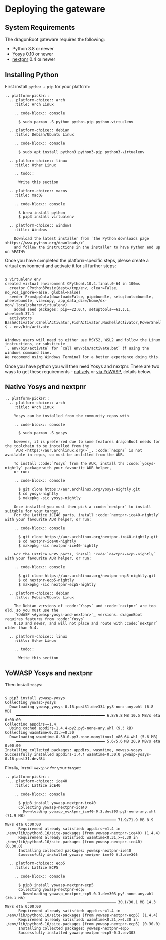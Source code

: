 Deploying the gateware
======================

System Requirements
-------------------

The dragonBoot gateware requires the following:

* Python 3.8 or newer
* [Yosys](https://github.com/YosysHQ/yosys) 0.10 or newer
* [nextpnr](https://github.com/YosysHQ/nextpnr) 0.4 or newer

Installing Python
-----------------

First install `python` + `pip` for your platform:

```{eval-rst}
.. platform-picker::
  .. platform-choice:: arch
    :title: Arch Linux

    .. code-block:: console

      $ sudo pacman -S python python-pip python-virtualenv

  .. platform-choice:: debian
    :title: Debian/Ubuntu Linux

    .. code-block:: console

      $ sudo apt install python3 python3-pip python3-virtualenv

  .. platform-choice:: linux
    :title: Other Linux

    .. todo::

      Write this section

  .. platform-choice:: macos
    :title: macOS

    .. code-block:: console

      $ brew install python
      $ pip3 install virtualenv

  .. platform-choice:: windows
    :title: Windows

    Download the latest installer from `the Python downloads page <https://www.python.org/downloads/>`_
    and follow the instructions in the installer to have Python end up on %PATH%

```

Once you have completed the platform-specific steps, please create a virtual environment and activate it
for all further steps:

```{code-block} console

$ virtualenv env
created virtual environment CPython3.10.4.final.0-64 in 100ms
  creator CPython3Posix(dest=/tmp/env, clear=False, no_vcs_ignore=False, global=False)
  seeder FromAppData(download=False, pip=bundle, setuptools=bundle, wheel=bundle, via=copy, app_data_dir=/home/dx-mon/.local/share/virtualenv)
    added seed packages: pip==22.0.4, setuptools==61.1.1, wheel==0.37.1
  activators BashActivator,CShellActivator,FishActivator,NushellActivator,PowerShellActivator,PythonActivator
$ . env/bin/activate
```

```{note}

Windows users will need to either use MSYS2, WSL2 and follow the Linux instructions, or substitute
`. env/bin/activate` for `call env/bin/activate.bat` if using the windows command line.
We recomend using Windows Terminal for a better experience doing this.
```

Once you have python you will then need Yosys and nextpnr.
There are two ways to get these requirements - [natively](#native-yosys-and-nextpnr) or
[via YoWASP](#yowasp-yosys-and-nextpnr), details below.

Native Yosys and nextpnr
------------------------

```{eval-rst}
.. platform-picker::
  .. platform-choice:: arch
    :title: Arch Linux

    Yosys can be installed from the community repos with

    .. code-block:: console

      $ sudo pacman -S yosys

    however, it is preferred due to some features dragonBoot needs for the toolchain to be installed from the
    `AUR <https://aur.archlinux.org/>`_. :code:`nexpnr` is not available in repos, so must be installed from the AUR.

    To install :code:`Yosys` from the AUR, install the :code:`yosys-nightly` package with your favourite AUR helper,
    or run:

    .. code-block:: console

      $ git clone https://aur.archlinux.org/yosys-nightly.git
      $ cd yosys-nightly
      $ makepkg -sic yosys-nightly

    Once installed you must then pick a :code:`nextpnr` to install suitable for your target.
    For the Lattice iCE40 parts, install :code:`nextpnr-ice40-nightly` with your favourite AUR helper, or run:

    .. code-block:: console

      $ git clone https://aur.archlinux.org/nextpnr-ice40-nightly.git
      $ cd nextpnr-ice40-nightly
      $ makepkg -sic nextpnr-ice40-nightly

    For the Lattice ECP5 parts, install :code:`nextpnr-ecp5-nightly` with your favourite AUR helper, or run:

    .. code-block:: console

      $ git clone https://aur.archlinux.org/nextpnr-ecp5-nightly.git
      $ cd nextpnr-ecp5-nightly
      $ makepkg -sic nextpnr-ecp5-nightly

  .. platform-choice:: debian
    :title: Debian/Ubuntu Linux

    The Debian versions of :code:`Yosys` and :code:`nextpnr` are too old, so you must use the
    `YoWASP <#yowasp-yosys-and-nextpnr>`_ versions. dragonBoot requires features from :code:`Yosys`
    0.10 and newer, and will not place and route with :code:`nextpnr` older than 0.4.

  .. platform-choice:: linux
    :title: Other Linux

    .. todo::

      Write this section

```

YoWASP Yosys and nextpnr
------------------------

Then install `Yosys`:

```{code-block} console

$ pip3 install yowasp-yosys
Collecting yowasp-yosys
  Downloading yowasp_yosys-0.16.post31.dev334-py3-none-any.whl (6.8 MB)
     ━━━━━━━━━━━━━━━━━━━━━━━━━━━━━━━━━━━━━━━━ 6.8/6.8 MB 10.5 MB/s eta 0:00:00
Collecting appdirs~=1.4
  Using cached appdirs-1.4.4-py2.py3-none-any.whl (9.6 kB)
Collecting wasmtime<0.31,>=0.30
  Downloading wasmtime-0.30.0-py3-none-manylinux1_x86_64.whl (5.6 MB)
     ━━━━━━━━━━━━━━━━━━━━━━━━━━━━━━━━━━━━━━━━ 5.6/5.6 MB 20.9 MB/s eta 0:00:00
Installing collected packages: appdirs, wasmtime, yowasp-yosys
Successfully installed appdirs-1.4.4 wasmtime-0.30.0 yowasp-yosys-0.16.post31.dev334
```

Finally, install `nextpnr` for your target:

```{eval-rst}
.. platform-picker::
  .. platform-choice:: ice40
    :title: Lattice iCE40

    .. code-block:: console

      $ pip3 install yowasp-nextpnr-ice40
      Collecting yowasp-nextpnr-ice40
        Downloading yowasp_nextpnr_ice40-0.3.dev303-py3-none-any.whl (71.9 MB)
          ━━━━━━━━━━━━━━━━━━━━━━━━━━━━━━━━━━━━━━━━ 71.9/71.9 MB 8.9 MB/s eta 0:00:00
      Requirement already satisfied: appdirs~=1.4 in ./env/lib/python3.10/site-packages (from yowasp-nextpnr-ice40) (1.4.4)
      Requirement already satisfied: wasmtime<0.31,>=0.30 in ./env/lib/python3.10/site-packages (from yowasp-nextpnr-ice40) (0.30.0)
      Installing collected packages: yowasp-nextpnr-ice40
      Successfully installed yowasp-nextpnr-ice40-0.3.dev303

  .. platform-choice:: ecp5
    :title: Lattice ECP5

    .. code-block:: console

      $ pip3 install yowasp-nextpnr-ecp5
      Collecting yowasp-nextpnr-ecp5
        Downloading yowasp_nextpnr_ecp5-0.3.dev303-py3-none-any.whl (30.1 MB)
          ━━━━━━━━━━━━━━━━━━━━━━━━━━━━━━━━━━━━━━━━ 30.1/30.1 MB 14.3 MB/s eta 0:00:00
      Requirement already satisfied: appdirs~=1.4 in ./env/lib/python3.10/site-packages (from yowasp-nextpnr-ecp5) (1.4.4)
      Requirement already satisfied: wasmtime<0.31,>=0.30 in ./env/lib/python3.10/site-packages (from yowasp-nextpnr-ecp5) (0.30.0)
      Installing collected packages: yowasp-nextpnr-ecp5
      Successfully installed yowasp-nextpnr-ecp5-0.3.dev303
```
